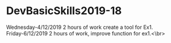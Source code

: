 # DevBasicSkills2019-18
Wednesday-4/12/2019
2 hours of work
create a tool for Ex1.
<br>Friday-6/12/2019 2 hours of work, improve function for ex1.<\br>
